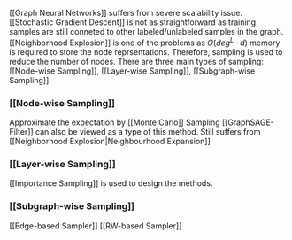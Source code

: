 [[Graph Neural Networks]] suffers from severe scalability issue. [[Stochastic Gradient Descent]] is not as straightforward as training samples are still conneted to other labeled/unlabeled samples in the graph. [[Neighborhood Explosion]] is one of the problems as $O(deg^L\cdot d)$ memory is required to store the node reprsentations. Therefore, sampling is used to reduce the number of nodes. There are three main types of sampling:
[[Node-wise Sampling]], [[Layer-wise Sampling]], [[Subgraph-wise Sampling]].

### [[Node-wise Sampling]]
Approximate the expectation by [[Monte Carlo]] Sampling
[[GraphSAGE-Filter]] can also be viewed as a type of this method.
Still suffers from [[Neighborhood Explosion|Neighbourhood Expansion]]

### [[Layer-wise Sampling]]
[[Importance Sampling]] is used to design the methods.

### [[Subgraph-wise Sampling]]
[[Edge-based Sampler]]
[[RW-based Sampler]]